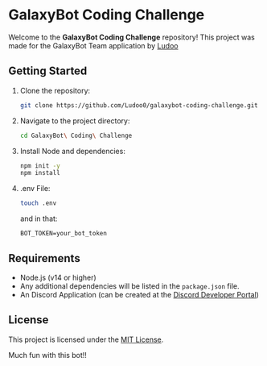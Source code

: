 # GalaxyBot Coding Challenge

Welcome to the **GalaxyBot Coding Challenge** repository! This project was made for the GalaxyBot Team application by [Ludoo](https://github.com/Ludoo0)

## Getting Started

1. Clone the repository:
    ```bash
    git clone https://github.com/Ludoo0/galaxybot-coding-challenge.git
    ```
2. Navigate to the project directory:
    ```bash
    cd GalaxyBot\ Coding\ Challenge
    ```
3. Install Node and dependencies:
    ```bash
   npm init -y
   npm install
   ```
4. .env File:
    ```bash
    touch .env
    ```
    and in that:
    ```.env
    BOT_TOKEN=your_bot_token
    ```

## Requirements

- Node.js (v14 or higher)
- Any additional dependencies will be listed in the `package.json` file.
- An Discord Application (can be created at the [Discord Developer Portal](https://dicord.com/developers/applications))


## License

This project is licensed under the [MIT License](LICENSE).

Much fun with this bot!!
